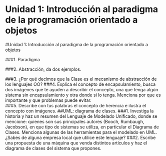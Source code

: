 # Unidad 1: Introducción al paradigma de la programación orientado a objetos
#Unidad 1: Introducción al paradigma de la programación orientado a objetos

###1. Paradigma

###2. Abstracción, da dos ejemplos.

###3. ¿Por qué decimos que la Clase es el mecanismo de abstracción de los lenguajes OO? 
###4. Explica el concepto de encapsulamiento, busca dos imágenes que te ayuden a describir el concepto, una que tenga algún sistema sin encapsulamiento y otra donde si lo tenga. Menciona por que es importante y que problemas puede evitar.  
###5. Describe con tus palabras el concepto de herencia e ilustra el concepto con imágenes.
##UML: diagrama de clases.
###1. Investiga la historia y haz un resumen del Lenguaje de Modelado Unificado, donde se mencione: quienes son sus principales autores (Booch, Rumbaugh, Jacobson), en que tipo de sistemas se utiliza, en particular el Diagrama de Clases. Menciona algunas de las herramientas para el modelado en UML. ¿Sabes de alguna empresa local que utilice este lenguaje?
###2. Escribe una propuesta de una máquina que venda distintos artículos y haz el diagrama de clases del sistema que propones. 
